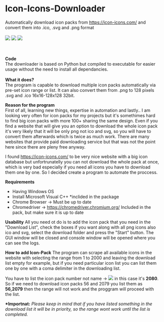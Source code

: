 # Icon-Icons-Downloader
Automatically download icon packs from https://icon-icons.com/  and convert them into .ico, .svg and .png format
</br></br>
<img src="https://i.gyazo.com/12d82c3e49a12db7e26b43736726d4ee.png"></img>
<img src="https://i.gyazo.com/b375156ea0298fe1f4dd07adb08060b1.png"></img>
<img src ="https://i.gyazo.com/d4ac4d9474c00599acc525cf659c2788.png"></img>

</br></br>
<b>Code</b></br>
The downloader is based on Python but compiled to executable for easier usage without the need to install all dependancies.
<br><br>
<b>What it does?</b></br>
The program is capable to download multiple icon packs automatically via pre-set icon range or list. It can also convert them from .png to 128 pixels .svg and .ico 16x16-128x128 32bit.

<b>Reason for the program</b></br>
First of all, learning new things, expertise in automation and lastly.. I am looking very often for icon packs for my projects but it's somethimes hard to find big icon packs with more 100+  sharing the same design. Even if you find a website that will give you an option to download the whole icon pack it's very likely that it will be only png not ico and svg, so you will have to convert them afterwards which is twice as much work. There are many websites that provide paid downloading service but that was not the point here since there are pleny free anyway. 

I found https://icon-icons.com/ to be very nice website with a big icon database but unfortrunatelly you can not download the whole pack at once, which is very bad especially if you need all icons you have to download them one by one. So I decided create a program to automate the proccess.

<b>Requirements</b>
  - Having Windows OS
  - Install Microsoft Visual C++ *inclided in the package
  - Chrome Browser -> Must be up to date
  - Chromedriver -> https://chromedriver.chromium.org/ Included in the pack, but make sure it is up to date
  
<b>Usability</b>
All you need ot do is to add the icon pack that you need in the "Download List", check the boxes if you want along with all png icons also ico and svg, select the download folder and press the "Start" button. The GUI window will be closed and console window will be opened where you can see the logs.

<b>How to add Icon-Pack</b>
The program can scrape all available icons in the website with selecting the range from 1 to 2000 and leaving the download list empty for example, but if you need particular icon list you can list them one by one with a coma delimiter in the downloading list.

You have to list the icon pack number not name -> <img src="https://i.gyazo.com/bdccaa577875877cdf1d18b34908daa0.png"></img> in this case it's <b>2080</b>. So if we need to download icon packs 56 and 2079 you list them as <b>56,2079</b> then the range will not work and the proggram will proceed with the list.

<b>*Importnat:</b><i> Please keep in mind that if you have listed something in the download list it will be in priority, so the range wont work until the list is completed. </i>

